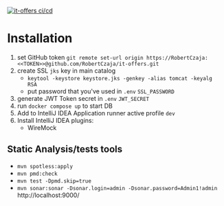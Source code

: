 [![it-offers ci/cd](https://github.com/RobertCzaja/it-offers/actions/workflows/cicd.yml/badge.svg)](https://github.com/RobertCzaja/it-offers/actions/workflows/cicd.yml)
# Installation

1. set GitHub token `git remote set-url origin https://RobertCzaja:<<TOKEN>>@github.com/RobertCzaja/it-offers.git`
2. create SSL `jks` key in main catalog 
   * `keytool -keystore keystore.jks -genkey -alias tomcat -keyalg RSA`
   * put password that you've used in `.env` `SSL_PASSWORD`
2. generate JWT Token secret in `.env` `JWT_SECRET`
3. run `docker compose up` to start DB
4. Add to IntelliJ IDEA Application runner active profile `dev` 
5. Install IntelliJ IDEA plugins:
   * WireMock

## Static Analysis/tests tools 
* `mvn spotless:apply`
* `mvn pmd:check`
* `mvn test -Dpmd.skip=true`
* `mvn sonar:sonar -Dsonar.login=admin -Dsonar.password=Admin1!admin` http://localhost:9000/